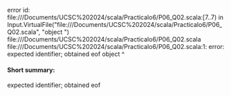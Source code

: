 error id: file://<HOME>/Documents/UCSC%202024/scala/Practicalo6/P06_Q02.scala:[7..7) in Input.VirtualFile("file://<HOME>/Documents/UCSC%202024/scala/Practicalo6/P06_Q02.scala", "object ")
file://<HOME>/Documents/UCSC%202024/scala/Practicalo6/P06_Q02.scala
file://<HOME>/Documents/UCSC%202024/scala/Practicalo6/P06_Q02.scala:1: error: expected identifier; obtained eof
object 
       ^
#### Short summary: 

expected identifier; obtained eof